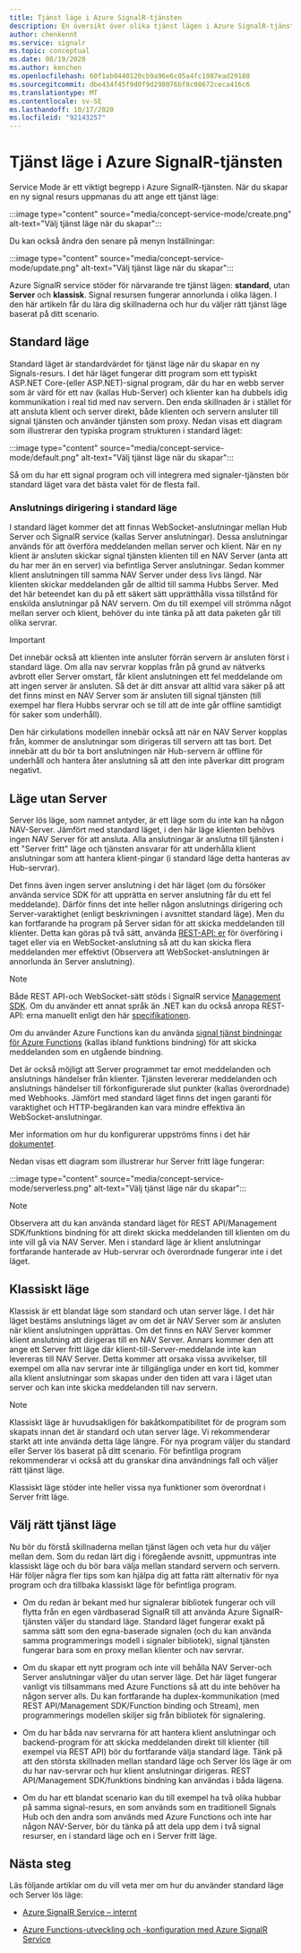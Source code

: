 ```yaml
---
title: Tjänst läge i Azure SignalR-tjänsten
description: En översikt över olika tjänst lägen i Azure SignalR-tjänsten, förklara skillnaderna och tillämpliga användar scenarier
author: chenkennt
ms.service: signalr
ms.topic: conceptual
ms.date: 08/19/2020
ms.author: kenchen
ms.openlocfilehash: 60f1ab0440120cb9a96e6c05a4fc1987ead29188
ms.sourcegitcommit: dbe434f45f9d0f9d298076bf8c08672ceca416c6
ms.translationtype: MT
ms.contentlocale: sv-SE
ms.lasthandoff: 10/17/2020
ms.locfileid: "92143257"
---
```

# <a name="service-mode-in-azure-signalr-service"></a>Tjänst läge i Azure SignalR-tjänsten

Service Mode är ett viktigt begrepp i Azure SignalR-tjänsten. När du skapar en ny signal resurs uppmanas du att ange ett tjänst läge:

:::image type="content" source="media/concept-service-mode/create.png" alt-text="Välj tjänst läge när du skapar":::

Du kan också ändra den senare på menyn Inställningar:

:::image type="content" source="media/concept-service-mode/update.png" alt-text="Välj tjänst läge när du skapar":::

Azure SignalR service stöder för närvarande tre tjänst lägen: **standard**, utan **Server** och **klassisk**. Signal resursen fungerar annorlunda i olika lägen. I den här artikeln får du lära dig skillnaderna och hur du väljer rätt tjänst läge baserat på ditt scenario.

## <a name="default-mode"></a>Standard läge

Standard läget är standardvärdet för tjänst läge när du skapar en ny Signals-resurs. I det här läget fungerar ditt program som ett typiskt ASP.NET Core-(eller ASP.NET)-signal program, där du har en webb server som är värd för ett nav (kallas Hub-Server) och klienter kan ha dubbels idig kommunikation i real tid med nav servern. Den enda skillnaden är i stället för att ansluta klient och server direkt, både klienten och servern ansluter till signal tjänsten och använder tjänsten som proxy. Nedan visas ett diagram som illustrerar den typiska program strukturen i standard läget:

:::image type="content" source="media/concept-service-mode/default.png" alt-text="Välj tjänst läge när du skapar":::

Så om du har ett signal program och vill integrera med signaler-tjänsten bör standard läget vara det bästa valet för de flesta fall.

### <a name="connection-routing-in-default-mode"></a>Anslutnings dirigering i standard läge

I standard läget kommer det att finnas WebSocket-anslutningar mellan Hub Server och SignalR service (kallas Server anslutningar). Dessa anslutningar används för att överföra meddelanden mellan server och klient. När en ny klient är ansluten skickar signal tjänsten klienten till en NAV Server (anta att du har mer än en server) via befintliga Server anslutningar. Sedan kommer klient anslutningen till samma NAV Server under dess livs längd. När klienten skickar meddelanden går de alltid till samma Hubbs Server. Med det här beteendet kan du på ett säkert sätt upprätthålla vissa tillstånd för enskilda anslutningar på NAV servern. Om du till exempel vill strömma något mellan server och klient, behöver du inte tänka på att data paketen går till olika servrar.

> [!IMPORTANT]
> Det innebär också att klienten inte ansluter förrän servern är ansluten först i standard läge. Om alla nav servrar kopplas från på grund av nätverks avbrott eller Server omstart, får klient anslutningen ett fel meddelande om att ingen server är ansluten. Så det är ditt ansvar att alltid vara säker på att det finns minst en NAV Server som är ansluten till signal tjänsten (till exempel har flera Hubbs servrar och se till att de inte går offline samtidigt för saker som underhåll).

Den här cirkulations modellen innebär också att när en NAV Server kopplas från, kommer de anslutningar som dirigeras till servern att tas bort. Det innebär att du bör ta bort anslutningen när Hub-servern är offline för underhåll och hantera åter anslutning så att den inte påverkar ditt program negativt.

## <a name="serverless-mode"></a>Läge utan Server

Server lös läge, som namnet antyder, är ett läge som du inte kan ha någon NAV-Server. Jämfört med standard läget, i den här läge klienten behövs ingen NAV Server för att ansluta. Alla anslutningar är anslutna till tjänsten i ett "Server fritt" läge och tjänsten ansvarar för att underhålla klient anslutningar som att hantera klient-pingar (i standard läge detta hanteras av Hub-servrar).

Det finns även ingen server anslutning i det här läget (om du försöker använda service SDK för att upprätta en server anslutning får du ett fel meddelande). Därför finns det inte heller någon anslutnings dirigering och Server-varaktighet (enligt beskrivningen i avsnittet standard läge). Men du kan fortfarande ha program på Server sidan för att skicka meddelanden till klienter. Detta kan göras på två sätt, använda [REST-API: er](https://github.com/Azure/azure-signalr/blob/dev/docs/rest-api.md) för överföring i taget eller via en WebSocket-anslutning så att du kan skicka flera meddelanden mer effektivt (Observera att WebSocket-anslutningen är annorlunda än Server anslutning).

> [!NOTE]
> Både REST API-och WebSocket-sätt stöds i SignalR service [Management SDK](https://github.com/Azure/azure-signalr/blob/dev/docs/management-sdk-guide.md). Om du använder ett annat språk än .NET kan du också anropa REST-API: erna manuellt enligt den här [specifikationen](https://github.com/Azure/azure-signalr/blob/dev/docs/rest-api.md).
>
> Om du använder Azure Functions kan du använda [signal tjänst bindningar för Azure Functions](../azure-functions/functions-bindings-signalr-service.md) (kallas ibland funktions bindning) för att skicka meddelanden som en utgående bindning.

Det är också möjligt att Server programmet tar emot meddelanden och anslutnings händelser från klienter. Tjänsten levererar meddelanden och anslutnings händelser till förkonfigurerade slut punkter (kallas överordnade) med Webhooks. Jämfört med standard läget finns det ingen garanti för varaktighet och HTTP-begäranden kan vara mindre effektiva än WebSocket-anslutningar.

Mer information om hur du konfigurerar uppströms finns i det här [dokumentet](./concept-upstream.md).

Nedan visas ett diagram som illustrerar hur Server fritt läge fungerar:

:::image type="content" source="media/concept-service-mode/serverless.png" alt-text="Välj tjänst läge när du skapar":::

> [!NOTE]
> Observera att du kan använda standard läget för REST API/Management SDK/funktions bindning för att direkt skicka meddelanden till klienten om du inte vill gå via NAV Server. Men i standard läge är klient anslutningar fortfarande hanterade av Hub-servrar och överordnade fungerar inte i det läget.

## <a name="classic-mode"></a>Klassiskt läge

Klassisk är ett blandat läge som standard och utan server läge. I det här läget bestäms anslutnings läget av om det är NAV Server som är ansluten när klient anslutningen upprättas. Om det finns en NAV Server kommer klient anslutning att dirigeras till en NAV Server. Annars kommer den att ange ett Server fritt läge där klient-till-Server-meddelande inte kan levereras till NAV Server. Detta kommer att orsaka vissa avvikelser, till exempel om alla nav servrar inte är tillgängliga under en kort tid, kommer alla klient anslutningar som skapas under den tiden att vara i läget utan server och kan inte skicka meddelanden till nav servern.

> [!NOTE]
> Klassiskt läge är huvudsakligen för bakåtkompatibilitet för de program som skapats innan det är standard och utan server läge. Vi rekommenderar starkt att inte använda detta läge längre. För nya program väljer du standard eller Server lös baserat på ditt scenario. För befintliga program rekommenderar vi också att du granskar dina användnings fall och väljer rätt tjänst läge.

Klassiskt läge stöder inte heller vissa nya funktioner som överordnat i Server fritt läge.

## <a name="choose-the-right-service-mode"></a>Välj rätt tjänst läge

Nu bör du förstå skillnaderna mellan tjänst lägen och veta hur du väljer mellan dem. Som du redan lärt dig i föregående avsnitt, uppmuntras inte klassiskt läge och du bör bara välja mellan standard servern och servern. Här följer några fler tips som kan hjälpa dig att fatta rätt alternativ för nya program och dra tillbaka klassiskt läge för befintliga program.

* Om du redan är bekant med hur signalerar bibliotek fungerar och vill flytta från en egen värdbaserad SignalR till att använda Azure SignalR-tjänsten väljer du standard läge. Standard läget fungerar exakt på samma sätt som den egna-baserade signalen (och du kan använda samma programmerings modell i signaler bibliotek), signal tjänsten fungerar bara som en proxy mellan klienter och nav servrar.

* Om du skapar ett nytt program och inte vill behålla NAV Server-och Server anslutningar väljer du utan server läge. Det här läget fungerar vanligt vis tillsammans med Azure Functions så att du inte behöver ha någon server alls. Du kan fortfarande ha duplex-kommunikation (med REST API/Management SDK/Function binding och Stream), men programmerings modellen skiljer sig från bibliotek för signalering.

* Om du har båda nav servrarna för att hantera klient anslutningar och backend-program för att skicka meddelanden direkt till klienter (till exempel via REST API) bör du fortfarande välja standard läge. Tänk på att den största skillnaden mellan standard läge och Server lös läge är om du har nav-servrar och hur klient anslutningar dirigeras. REST API/Management SDK/funktions bindning kan användas i båda lägena.

* Om du har ett blandat scenario kan du till exempel ha två olika hubbar på samma signal-resurs, en som används som en traditionell Signals Hub och den andra som används med Azure Functions och inte har någon NAV-Server, bör du tänka på att dela upp dem i två signal resurser, en i standard läge och en i Server fritt läge.

## <a name="next-steps"></a>Nästa steg

Läs följande artiklar om du vill veta mer om hur du använder standard läge och Server lös läge:

* [Azure SignalR Service – internt](signalr-concept-internals.md)

* [Azure Functions-utveckling och -konfiguration med Azure SignalR Service](signalr-concept-serverless-development-config.md)